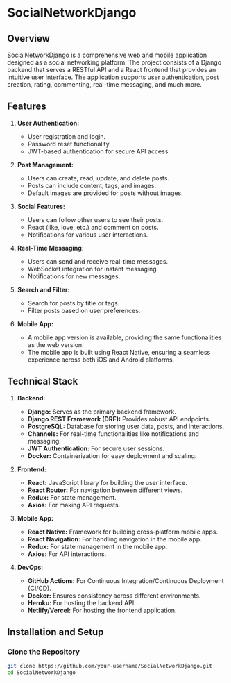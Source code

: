 # SocialNetworkDjango

## Overview

SocialNetworkDjango is a comprehensive web and mobile application designed as a social networking platform. The project consists of a Django backend that serves a RESTful API and a React frontend that provides an intuitive user interface. The application supports user authentication, post creation, rating, commenting, real-time messaging, and much more.

## Features

1. **User Authentication:**
   - User registration and login.
   - Password reset functionality.
   - JWT-based authentication for secure API access.

2. **Post Management:**
   - Users can create, read, update, and delete posts.
   - Posts can include content, tags, and images.
   - Default images are provided for posts without images.

3. **Social Features:**
   - Users can follow other users to see their posts.
   - React (like, love, etc.) and comment on posts.
   - Notifications for various user interactions.

4. **Real-Time Messaging:**
   - Users can send and receive real-time messages.
   - WebSocket integration for instant messaging.
   - Notifications for new messages.

5. **Search and Filter:**
   - Search for posts by title or tags.
   - Filter posts based on user preferences.

6. **Mobile App:**
   - A mobile app version is available, providing the same functionalities as the web version.
   - The mobile app is built using React Native, ensuring a seamless experience across both iOS and Android platforms.

## Technical Stack

1. **Backend:**
   - **Django:** Serves as the primary backend framework.
   - **Django REST Framework (DRF):** Provides robust API endpoints.
   - **PostgreSQL:** Database for storing user data, posts, and interactions.
   - **Channels:** For real-time functionalities like notifications and messaging.
   - **JWT Authentication:** For secure user sessions.
   - **Docker:** Containerization for easy deployment and scaling.

2. **Frontend:**
   - **React:** JavaScript library for building the user interface.
   - **React Router:** For navigation between different views.
   - **Redux:** For state management.
   - **Axios:** For making API requests.

3. **Mobile App:**
   - **React Native:** Framework for building cross-platform mobile apps.
   - **React Navigation:** For handling navigation in the mobile app.
   - **Redux:** For state management in the mobile app.
   - **Axios:** For API interactions.

4. **DevOps:**
   - **GitHub Actions:** For Continuous Integration/Continuous Deployment (CI/CD).
   - **Docker:** Ensures consistency across different environments.
   - **Heroku:** For hosting the backend API.
   - **Netlify/Vercel:** For hosting the frontend application.

## Installation and Setup

### Clone the Repository
```sh
git clone https://github.com/your-username/SocialNetworkDjango.git
cd SocialNetworkDjango
